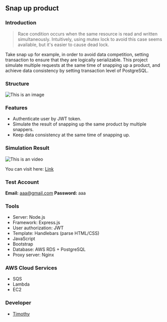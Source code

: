 ## Snap up product

### Introduction

> Race condition occurs when the same resource is read and written simultaneously. Intuitively, using mutex lock to avoid this case seems available, but it's easier to cause dead lock.

Take snap up for example, in order to avoid data competition, setting transaction to ensure that they are logically serializable. This project simulate multiple requests at the same time of snapping up a product, and achieve data consistency by setting transaction level of PostgreSQL.

### Structure

![This is an image](https://colicontainer.s3.ap-northeast-1.amazonaws.com/firstFolder/side+project+structure-fixed.jpg)

### Features

- Authenticate user by JWT token.
- Simulate the result of snapping up the same product by multiple snappers.
- Keep data consistency at the same time of snapping up.

### Simulation Result

![This is an video](https://colicontainer.s3.ap-northeast-1.amazonaws.com/firstFolder/snap-up-result-gif.gif)

You can visit here: [Link](https://snap-up-product.site)

### Test Account

**Email:** aaa@gmail.com
**Password:** aaa

### Tools

- Server: Node.js
- Framework: Express.js
- User authorization: JWT
- Template: Handlebars (parse HTML/CSS)
- JavaScript
- Bootstrap
- Database: AWS RDS + PostgreSQL
- Proxy server: Nginx

### AWS Cloud Services

- SQS
- Lambda
- EC2

### Developer

- [Timothy](https://github.com/Coli-co)
